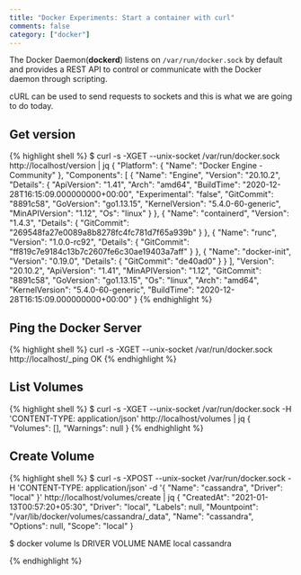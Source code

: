 ```yaml
---  
title: "Docker Experiments: Start a container with curl"
comments: false
category: ["docker"]
---  
```


The Docker Daemon(**dockerd**) listens on `/var/run/docker.sock` by default and provides a REST API to control or communicate with the Docker daemon through scripting.  

cURL can be used to send requests to sockets and this is what we are going to do today.

## Get version

{% highlight shell %}
$ curl -s -XGET --unix-socket /var/run/docker.sock http://localhost/version | jq 
{
  "Platform": {
    "Name": "Docker Engine - Community"
  },
  "Components": [
    {
      "Name": "Engine",
      "Version": "20.10.2",
      "Details": {
        "ApiVersion": "1.41",
        "Arch": "amd64",
        "BuildTime": "2020-12-28T16:15:09.000000000+00:00",
        "Experimental": "false",
        "GitCommit": "8891c58",
        "GoVersion": "go1.13.15",
        "KernelVersion": "5.4.0-60-generic",
        "MinAPIVersion": "1.12",
        "Os": "linux"
      }
    },
    {
      "Name": "containerd",
      "Version": "1.4.3",
      "Details": {
        "GitCommit": "269548fa27e0089a8b8278fc4fc781d7f65a939b"
      }
    },
    {
      "Name": "runc",
      "Version": "1.0.0-rc92",
      "Details": {
        "GitCommit": "ff819c7e9184c13b7c2607fe6c30ae19403a7aff"
      }
    },
    {
      "Name": "docker-init",
      "Version": "0.19.0",
      "Details": {
        "GitCommit": "de40ad0"
      }
    }
  ],
  "Version": "20.10.2",
  "ApiVersion": "1.41",
  "MinAPIVersion": "1.12",
  "GitCommit": "8891c58",
  "GoVersion": "go1.13.15",
  "Os": "linux",
  "Arch": "amd64",
  "KernelVersion": "5.4.0-60-generic",
  "BuildTime": "2020-12-28T16:15:09.000000000+00:00"
}
{% endhighlight %}

## Ping the Docker Server

{% highlight shell %}
curl -s -XGET --unix-socket /var/run/docker.sock http://localhost/_ping
OK
{% endhighlight %}

## List Volumes

{% highlight shell %}
$ curl -s -XGET --unix-socket /var/run/docker.sock -H 'CONTENT-TYPE: application/json' http://localhost/volumes | jq
{
  "Volumes": [],
  "Warnings": null
}
{% endhighlight %}

## Create Volume

{% highlight shell %}
$ curl -s -XPOST --unix-socket /var/run/docker.sock -H 'CONTENT-TYPE: application/json' -d '{
  "Name": "cassandra",
  "Driver": "local"
}'  http://localhost/volumes/create | jq
{
  "CreatedAt": "2021-01-13T00:57:20+05:30",
  "Driver": "local",
  "Labels": null,
  "Mountpoint": "/var/lib/docker/volumes/cassandra/_data",
  "Name": "cassandra",
  "Options": null,
  "Scope": "local"
}

$ docker volume ls 
DRIVER    VOLUME NAME
local     cassandra

{% endhighlight %}  
